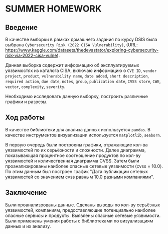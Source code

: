 # SUMMER HOMEWORK

## Введение
В качестве выборки в рамках домашнего задания по курсу DSIS была выбрана `Cybersecurity Risk (2022 CISA Vulnerability)`, (URL: https://www.kaggle.com/datasets/thedevastator/exploring-cybersecurity-risk-via-2022-cisa-vulne). 

Данная выборка содержит информацию об эксплуатируемых уязвимостях из каталога CISA, включаю информацию о `CVE ID`, `vendor project`, `product`, `vulnerability name`, `date added`, `short description`, `required action`, `due date`, `notes`, `group`, `publication date`, `CVSS store`, `CWE`, `vector`, `complexity`, `severity`.

Необходимо исследовать данную выборку, построить различные графики и разрезы.

## Ход работы 

В качестве библиотеки для анализа данных используется `pandas`. В качестве инструментов визуализации используется `matplotlib`, `seaborn`. 

В первую очередь были построены графики, отражающие кол-ва уязвимостей по их серьёзности и сложности. Далее диаграмма, показывающая процентное соотношение продуктов по кол-ву уязвимостей и количественная диаграмма CVSS. Затем были проанализированы наиболее опасные сетевые уязвимости (cvss = 10.0). По этим данным был построен график "Дата публикации сетевых уязвимостей со значением cvss равным 10.0 разными компаниями". 

## Заключение 

Были проанализрованы данные. Сделаны выводы по кол-ву серьёзных уязвимостей, компаниям, предоставляющие потенциально наиболее опасные сервисы и продукты. Выявлены опасные сетевые уязвимости. Были применены умения работы с библиотеками по визуализациям данных и их анализу.
